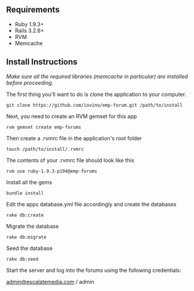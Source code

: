 ## Requirements
  - Ruby 1.9.3+
  - Rails 3.2.6+
  - RVM
  - Memcache
  
## Install Instructions
*Make sure all the required libraries (memcache in particular) are installed before proceeding.*

The first thing you'll want to do is clone the application to your computer. 

    git clone https://github.com/iovino/emp-forum.git /path/to/install

Next, you need to create an RVM gemset for this app

    rvm gemset create emp-forums

Then create a .rvmrc file in the application's root folder

    touch /path/to/install/.rvmrc

The contents of your .rvmrc file should look like this

    rvm use ruby-1.9.3-p194@emp-forums

Install all the gems

    bundle install

Edit the apps database.yml file accordingly and create the databases
    
    rake db:create

Migrate the database

    rake db:migrate

Seed the database

    rake db:seed

Start the server and log into the forums using the following credentials:
  
  admin@escalatemedia.com  / admin 

